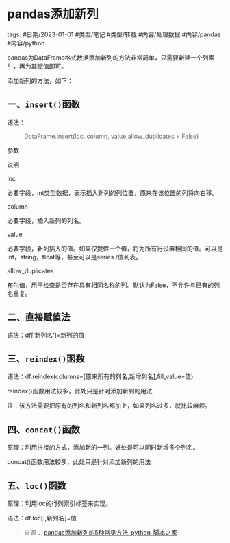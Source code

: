 # pandas添加新列



tags: #日期/2023-01-01 #类型/笔记 #类型/转载 #内容/处理数据 #内容/pandas #内容/python 


pandas为DataFrame格式数据添加新列的方法非常简单，只需要新建一个列索引，再为其赋值即可。

添加新列的方法，如下：

## 一、`insert()`函数

语法：

> DataFrame.insert(loc, column, value,allow_duplicates = False)

参数

说明

loc

必要字段，int类型数据，表示插入新列的列位置，原来在该位置的列将向右移。

column

必要字段，插入新列的列名。

value

必要字段，新列插入的值。如果仅提供一个值，将为所有行设置相同的值。可以是int，string，float等，甚至可以是series /值列表。

allow_duplicates

布尔值，用于检查是否存在具有相同名称的列。默认为False，不允许与已有的列名重复。


## 二、直接赋值法

语法：df[‘新列名’]=新列的值

## 三、`reindex()`函数

语法：df.reindex(columns=[原来所有的列名,新增列名],fill_value=值)

reindex()函数用法较多，此处只是针对添加新列的用法

注：该方法需要把原有的列名和新列名都加上，如果列名过多，就比较麻烦。



## 四、`concat()`函数

原理：利用拼接的方式，添加新的一列。好处是可以同时新增多个列名。

concat()函数用法较多，此处只是针对添加新列的用法


## 五、`loc()`函数

原理：利用loc的行列索引标签来实现。

语法：df.loc[:,新列名]=值


> 来源：
> [pandas添加新列的5种常见方法_python_脚本之家](https://www.jb51.net/article/251192.htm)